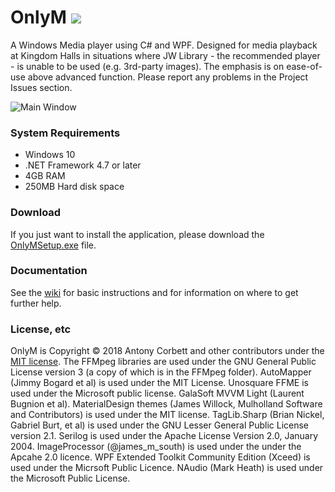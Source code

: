 # OnlyM <img src="https://ci.appveyor.com/api/projects/status/0yvavr01rax9cus9?svg=true">

A Windows Media player using C# and WPF. Designed for media playback at Kingdom Halls in situations where JW Library - the recommended player - is unable to be used (e.g. 3rd-party images). The emphasis is on ease-of-use above advanced function. Please report any problems in the Project Issues section.

![Main Window](http://cv8.org.uk/soundbox/OnlyM/Images/MainWindow.png)

### System Requirements

* Windows 10
* .NET Framework 4.7 or later
* 4GB RAM
* 250MB Hard disk space

### Download

If you just want to install the application, please download the [OnlyMSetup.exe](https://github.com/AntonyCorbett/OnlyM/releases/latest) file.

### Documentation

See the [wiki](https://github.com/AntonyCorbett/OnlyM/wiki) for basic instructions and for information on where to get further help.

### License, etc

OnlyM is Copyright &copy; 2018 Antony Corbett and other contributors under the [MIT license](LICENSE). The FFMpeg libraries are used under the GNU General Public License version 3 (a copy of which is in the FFMpeg folder). AutoMapper (Jimmy Bogard et al) is used under the MIT License. Unosquare FFME is used under the Microsoft public license. GalaSoft MVVM Light (Laurent Bugnion et al). MaterialDesign themes (James Willock, Mulholland Software and Contributors) is used under the MIT license. TagLib.Sharp (Brian Nickel, Gabriel Burt, et al) is used under the GNU Lesser General Public License version 2.1. Serilog is used under the Apache License Version 2.0, January 2004. ImageProcessor (@james_m_south) is used under the under the Apcahe 2.0 licence. WPF Extended Toolkit Community Edition (Xceed) is used under the Micrsoft Public Licence. NAudio (Mark Heath) is used under the Microsoft Public License.
